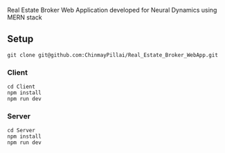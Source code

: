 Real Estate Broker Web Application developed for Neural Dynamics using MERN stack

## Setup

```
git clone git@github.com:ChinmayPillai/Real_Estate_Broker_WebApp.git
```

### Client 
```
cd Client
npm install
npm run dev
```

### Server
```
cd Server
npm install
npm run dev
```
